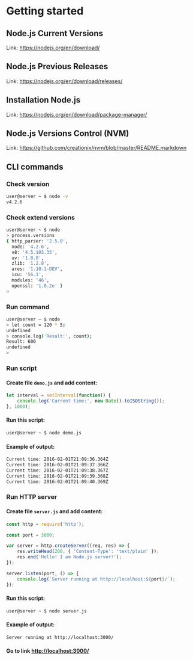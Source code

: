 # Getting started

## Node.js Current Versions

Link: https://nodejs.org/en/download/

## Node.js Previous Releases

Link: https://nodejs.org/en/download/releases/

## Installation Node.js

Link: https://nodejs.org/en/download/package-manager/

## Node.js Versions Control (NVM)

Link: https://github.com/creationix/nvm/blob/master/README.markdown

## CLI commands

### Check version

```bash
user@server ~ $ node -v
v4.2.6
```

### Check extend versions

```bash
user@server ~ $ node
> process.versions
{ http_parser: '2.5.0',
  node: '4.2.6',
  v8: '4.5.103.35',
  uv: '1.8.0',
  zlib: '1.2.8',
  ares: '1.10.1-DEV',
  icu: '56.1',
  modules: '46',
  openssl: '1.0.2e' }
> 
```

### Run command

```bash
user@server ~ $ node
> let count = 120 * 5;
undefined
> console.log('Result:', count);
Result: 600
undefined
> 
```

### Run script

#### Create file `demo.js` and add content:
```js
let interval = setInterval(function() {
    console.log('Current time:', new Date().toISOString());
}, 1000);
```

#### Run this script:
```bash
user@server ~ $ node demo.js
```

#### Example of output:
```bash
Current time: 2016-02-01T21:09:36.364Z
Current time: 2016-02-01T21:09:37.366Z
Current time: 2016-02-01T21:09:38.367Z
Current time: 2016-02-01T21:09:39.368Z
Current time: 2016-02-01T21:09:40.369Z
```

### Run HTTP server

#### Create file `server.js` and add content:
```js
const http = require('http');

const port = 3000;

var server = http.createServer((req, res) => {
    res.writeHead(200, { 'Content-Type': 'text/plain' });
    res.end('Hello! I am Node.js server!');
});

server.listen(port, () => {
    console.log(`Server running at http://localhost:${port}/`);
});
```

#### Run this script:
```bash
user@server ~ $ node server.js
```

#### Example of output:
```bash
Server running at http://localhost:3000/
```

#### Go to link [http://localhost:3000/](http://localhost:3000/)
